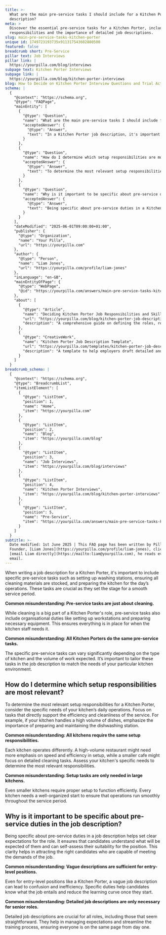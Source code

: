 ```yaml
---
title: >-
  What are the main pre-service tasks I should include for a Kitchen Porter job
  description?
meta: >
  Discover the essential pre-service tasks for a Kitchen Porter, including setup
  responsibilities and the importance of detailed job descriptions.
slug: main-pre-service-tasks-kitchen-porter
unique id: 1749723193735x911317543602880500
featured: false
breadcrumb short: Pre-Service
pillar text: Job Interviews
pillar link: |
  https://yourpilla.com/blog/interviews
subpage text: Kitchen Porter Interviews
subpage link: |
  https://yourpilla.com/blog/kitchen-porter-interviews
blog: How to Decide on Kitchen Porter Interview Questions and Trial Activities
schema: |
  {
    "@context": "https://schema.org",
    "@type": "FAQPage",
    "mainEntity": [
      {
        "@type": "Question",
        "name": "What are the main pre-service tasks I should include for a Kitchen Porter job description?",
        "acceptedAnswer": {
          "@type": "Answer",
          "text": "In a Kitchen Porter job description, it's important to specify pre-service tasks such as setting up washing stations, ensuring cleaning materials are fully stocked, and preparing the kitchen for the day’s operations. These tasks are essential for ensuring a smooth service period. Tasks vary widely depending on the kitchen type and work volume, adding that organisational duties are also part of pre-service tasks, ensuring all necessary equipment and workstations are ready for use."
        }
      },
      {
        "@type": "Question",
        "name": "How do I determine which setup responsibilities are most relevant for a Kitchen Porter?",
        "acceptedAnswer": {
          "@type": "Answer",
          "text": "To determine the most relevant setup responsibilities for a Kitchen Porter, assess the specific needs of your kitchen’s daily operations. Emphasize tasks that enhance efficiency and cleanliness, such as preparing and maintaining dishwashing stations particularly in high-volume environments. Each kitchen's unique demands dictate the setup responsibilities; larger kitchens might require speed-focused setups, whereas smaller kitchens might prioritise detailed cleaning tasks."
        }
      },
      {
        "@type": "Question",
        "name": "Why is it important to be specific about pre-service duties in a Kitchen Porter job description?",
        "acceptedAnswer": {
          "@type": "Answer",
          "text": "Being specific about pre-service duties in a Kitchen Porter job description sets clear expectations for the role. It helps candidates understand the demands and assess their suitability, attracting those capable of fulfilling the duties. Clear, detailed descriptions ensure streamlined training and effective operations from the start, important for all roles, including entry-level positions."
        }
      }
    ],
    "dateModified": "2025-06-01T09:00:00+01:00",
    "publisher": {
      "@type": "Organization",
      "name": "Your Pilla",
      "url": "https://yourpilla.com"
    },
    "author": {
      "@type": "Person",
      "name": "Liam Jones",
      "url": "https://yourpilla.com/profile/liam-jones"
    },
    "inLanguage": "en-GB",
    "mainEntityOfPage": {
      "@type": "WebPage",
      "@id": "https://yourpilla.com/answers/main-pre-service-tasks-kitchen-porter"
    },
    "about": [
      {
        "@type": "Article",
        "name": "Deciding Kitchen Porter Job Responsibilities and Skills",
        "url": "https://yourpilla.com/blog/kitchen-porter-job-description",
        "description": "A comprehensive guide on defining the roles, responsibilities and necessary skills for a Kitchen Porter position."
      },
      {
        "@type": "CreativeWork",
        "name": "Kitchen Porter Job Description Template",
        "url": "https://yourpilla.com/templates/kitchen-porter-job-description",
        "description": "A template to help employers draft detailed and specific job descriptions for Kitchen Porters."
      }
    ]
  }
breadcrumb_schema: |
  {
    "@context": "https://schema.org",
    "@type": "BreadcrumbList",
    "itemListElement": [
      {
        "@type": "ListItem",
        "position": 1,
        "name": "Home",
        "item": "https://yourpilla.com"
      },
      {
        "@type": "ListItem",
        "position": 2,
        "name": "Blog",
        "item": "https://yourpilla.com/blog"
      },
      {
        "@type": "ListItem",
        "position": 3,
        "name": "Job Interviews",
        "item": "https://yourpilla.com/blog/interviews"
      },
      {
        "@type": "ListItem",
        "position": 4,
        "name": "Kitchen Porter Interviews",
        "item": "https://yourpilla.com/blog/kitchen-porter-interviews"
      },
      {
        "@type": "ListItem",
        "position": 5,
        "name": "Pre-Service",
        "item": "https://yourpilla.com/answers/main-pre-service-tasks-kitchen-porter"
      }
    ]
  }
subtitle: >-
  Date modified: 1st June 2025 | This FAQ page has been written by Pilla
  Founder, [Liam Jones](https://yourpilla.com/profile/liam-jones), click to
  [email Liam directly](https://mailto:liam@yourpilla.com), he reads every
  email.
---
```

When writing a job description for a Kitchen Porter, it's important to include specific pre-service tasks such as setting up washing stations, ensuring all cleaning materials are stocked, and preparing the kitchen for the day’s operations. These tasks are crucial as they set the stage for a smooth service period.

**Common misunderstanding: Pre-service tasks are just about cleaning.**

While cleaning is a big part of a Kitchen Porter's role, pre-service tasks also include organisational duties like setting up workstations and preparing necessary equipment. This ensures everything is in place for when the kitchen staff needs it.

**Common misunderstanding: All Kitchen Porters do the same pre-service tasks.**

The specific pre-service tasks can vary significantly depending on the type of kitchen and the volume of work expected. It’s important to tailor these tasks in the job description to match the needs of your particular kitchen environment.

## How do I determine which setup responsibilities are most relevant?

To determine the most relevant setup responsibilities for a Kitchen Porter, consider the specific needs of your kitchen’s daily operations. Focus on tasks that directly support the efficiency and cleanliness of the service. For example, if your kitchen handles a high volume of dishes, emphasize the importance of preparing and maintaining the dishwashing station.

**Common misunderstanding: All kitchens require the same setup responsibilities.**

Each kitchen operates differently. A high-volume restaurant might need more emphasis on speed and efficiency in setup, while a smaller cafe might focus on detailed cleaning tasks. Assess your kitchen's specific needs to determine the most relevant responsibilities.

**Common misunderstanding: Setup tasks are only needed in large kitchens.**

Even smaller kitchens require proper setup to function efficiently. Every kitchen needs a well-organized start to ensure that operations run smoothly throughout the service period.

## Why is it important to be specific about pre-service duties in the job description?

Being specific about pre-service duties in a job description helps set clear expectations for the role. It ensures that candidates understand what will be expected of them and can self-assess their suitability for the position. This clarity helps in attracting the right candidates who are capable of meeting the demands of the job.

**Common misunderstanding: Vague descriptions are sufficient for entry-level positions.**

Even for entry-level positions like a Kitchen Porter, a vague job description can lead to confusion and inefficiency. Specific duties help candidates know what the job entails and reduce the learning curve once they start.

**Common misunderstanding: Detailed job descriptions are only necessary for senior roles.**

Detailed job descriptions are crucial for all roles, including those that seem straightforward. They help in managing expectations and streamline the training process, ensuring everyone is on the same page from day one.
